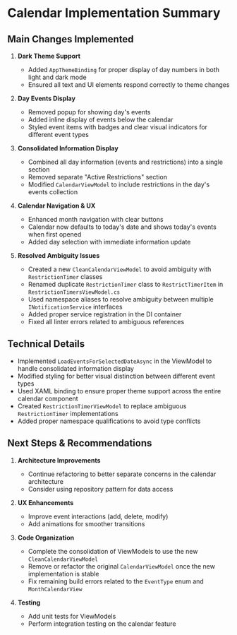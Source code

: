 # Calendar Implementation Summary

## Main Changes Implemented

1. **Dark Theme Support**
   - Added `AppThemeBinding` for proper display of day numbers in both light and dark mode
   - Ensured all text and UI elements respond correctly to theme changes

2. **Day Events Display**
   - Removed popup for showing day's events
   - Added inline display of events below the calendar
   - Styled event items with badges and clear visual indicators for different event types

3. **Consolidated Information Display**
   - Combined all day information (events and restrictions) into a single section
   - Removed separate "Active Restrictions" section
   - Modified `CalendarViewModel` to include restrictions in the day's events collection

4. **Calendar Navigation & UX**
   - Enhanced month navigation with clear buttons
   - Calendar now defaults to today's date and shows today's events when first opened
   - Added day selection with immediate information update

5. **Resolved Ambiguity Issues**
   - Created a new `CleanCalendarViewModel` to avoid ambiguity with `RestrictionTimer` classes
   - Renamed duplicate `RestrictionTimer` class to `RestrictTimerItem` in `RestrictionTimersViewModel.cs`
   - Used namespace aliases to resolve ambiguity between multiple `INotificationService` interfaces
   - Added proper service registration in the DI container
   - Fixed all linter errors related to ambiguous references

## Technical Details

- Implemented `LoadEventsForSelectedDateAsync` in the ViewModel to handle consolidated information display
- Modified styling for better visual distinction between different event types
- Used XAML binding to ensure proper theme support across the entire calendar component
- Created `RestrictionTimerViewModel` to replace ambiguous `RestrictionTimer` implementations
- Added proper namespace qualifications to avoid type conflicts

## Next Steps & Recommendations

1. **Architecture Improvements**
   - Continue refactoring to better separate concerns in the calendar architecture
   - Consider using repository pattern for data access

2. **UX Enhancements**
   - Improve event interactions (add, delete, modify)
   - Add animations for smoother transitions

3. **Code Organization**
   - Complete the consolidation of ViewModels to use the new `CleanCalendarViewModel`
   - Remove or refactor the original `CalendarViewModel` once the new implementation is stable
   - Fix remaining build errors related to the `EventType` enum and `MonthCalendarView`

4. **Testing**
   - Add unit tests for ViewModels
   - Perform integration testing on the calendar feature 